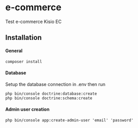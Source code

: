 # e-commerce
Test e-commerce Kisio EC

## Installation
#### General
```
composer install
```
#### Database
Setup the database connection in .env then run
```
php bin/console doctrine:database:create
php bin/console doctrine:schema:create
```
#### Admin user creation
```
php bin/console app:create-admin-user 'email' 'password'
```